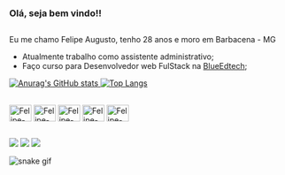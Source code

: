 ### Olá, seja bem vindo!!

##
Eu me chamo Felipe Augusto, tenho 28 anos e moro em Barbacena - MG <br>

- Atualmente trabalho como assistente administrativo; <br>
- Faço curso para Desenvolvedor web FulStack na <a href="https://www.blueedtechcursos.com">BlueEdtech</a>;

<div>
<a href="https://github.com/FelipeKulote">

![Anurag's GitHub stats](https://github-readme-stats.vercel.app/api?username=FelipeKulote&count_private=true&show_icons=true&theme=radical)
[![Top Langs](https://github-readme-stats.vercel.app/api/top-langs/?username=FelipeKulote&layout=compact&theme=radical)](https://github.com/anuraghazra/github-readme-stats)
</div>

<div style="display: inline_block"><br>
<img align="center" alt="Felipe-Js" height="30" width="40" src="https://cdn.jsdelivr.net/gh/devicons/devicon/icons/javascript/javascript-original.svg" />
<img align="center" alt="Felipe-Html" height="30" width="40" src="https://cdn.jsdelivr.net/gh/devicons/devicon/icons/html5/html5-original.svg" />
<img align="center" alt="Felipe-Css" height="30" width="40" src="https://cdn.jsdelivr.net/gh/devicons/devicon/icons/css3/css3-original.svg" />
<img align="center" alt="Felipe-Ts" height="30" width="40" src="https://cdn.jsdelivr.net/gh/devicons/devicon/icons/typescript/typescript-original.svg" />
<img align="center" alt="Felipe-Ts" height="30" width="40" src="https://cdn.jsdelivr.net/gh/devicons/devicon/icons/react/react-original.svg" />        
</div>  

##          

<div>
<a href="https://wa.me/5532991471082" target="_blank"><img src="https://img.shields.io/badge/WhatsApp-25D366?style=for-the-badge&logo=whatsapp&logoColor=white"></a>
<a href="https://www.linkedin.com/in/felipe-augusto-b4b66611b/" target="_blank"><img src="https://img.shields.io/badge/LinkedIn-0077B5?style=for-the-badge&logo=linkedin&logoColor=white"></a>
<a href="mailto:lipe_augustobq@hotmail.com" target="_blank"><img src="https://img.shields.io/badge/Microsoft_Outlook-0078D4?style=for-the-badge&logo=microsoft-outlook&logoColor=white" target="_blank"></a>
</div>
 
![snake gif](https://github.com/FelipeKulote/FelipeKulote/blob/output/github-contribution-grid-snake.svg)



<!--
**FelipeKulote/FelipeKulote** is a ✨ _special_ ✨ repository because its `README.md` (this file) appears on your GitHub profile.

Here are some ideas to get you started:

- 🔭 I’m currently working on ...
- 🌱 I’m currently learning ...
- 👯 I’m looking to collaborate on ...
- 🤔 I’m looking for help with ...
- 💬 Ask me about ...
- 📫 How to reach me: ...
- 😄 Pronouns: ...
- ⚡ Fun fact: ...
-->
